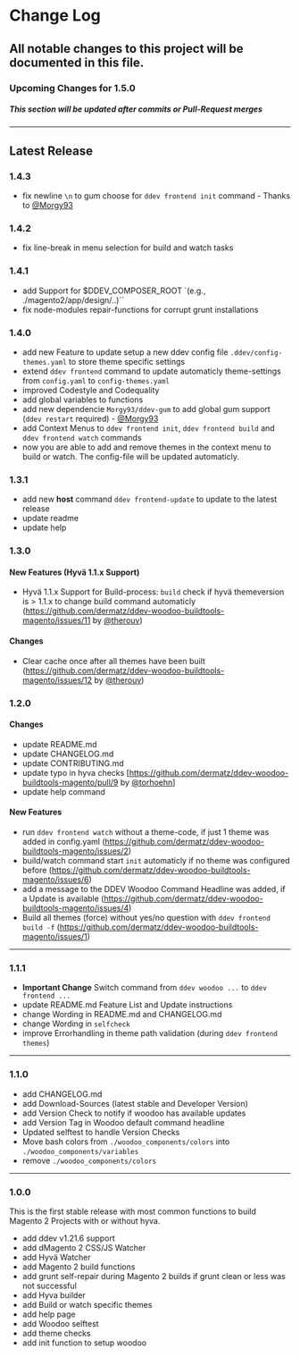 # Change Log
All notable changes to this project will be documented in this file.
---
### Upcoming Changes for 1.5.0
##### This section will be updated after commits or Pull-Request merges
---
## Latest Release

### 1.4.3
- fix newline `\n` to gum choose for `ddev frontend init` command - Thanks to [@Morgy93](https://github.com/Morgy93)

### 1.4.2
- fix line-break in menu selection for build and watch tasks

### 1.4.1
- add Support for $DDEV_COMPOSER_ROOT `(e.g., ./magento2/app/design/..)``
- fix node-modules repair-functions for corrupt grunt installations

### 1.4.0
- add new Feature to update setup a new ddev config file `.ddev/config-themes.yaml` to store theme specific settings
- extend `ddev frontend` command to update automaticly theme-settings from `config.yaml` to `config-themes.yaml`
- improved Codestyle and Codequality
- add global variables to functions
- add new dependencie `Morgy93/ddev-gum` to add global gum support (`ddev restart` required) - [@Morgy93](https://github.com/Morgy93)
- add Context Menus to `ddev frontend init`, `ddev frontend build` and `ddev frontend watch` commands
- now you are able to add and remove themes in the context menu to build or watch. The config-file will be updated automaticly.

### 1.3.1
- add new __host__ command `ddev frontend-update` to update to the latest release
- update readme
- update help
### 1.3.0
#### New Features (Hyvä 1.1.x Support)
- Hyvä 1.1.x Support for Build-process: `build` check if hyvä themeversion is > 1.1.x to change build command automaticly (https://github.com/dermatz/ddev-woodoo-buildtools-magento/issues/11 by [@therouv](https://github.com/therouv))
#### Changes
- Clear cache once after all themes have been built (https://github.com/dermatz/ddev-woodoo-buildtools-magento/issues/12 by [@therouv](https://github.com/therouv))

### 1.2.0
#### Changes
- update README.md
- update CHANGELOG.md
- update CONTRIBUTING.md
- update typo in hyva checks [https://github.com/dermatz/ddev-woodoo-buildtools-magento/pull/9 by [@torhoehn](https://github.com/torhoehn)]
- update help command
#### New Features
- run `ddev frontend watch` without a theme-code, if just 1 theme was added in config.yaml (https://github.com/dermatz/ddev-woodoo-buildtools-magento/issues/2)
- build/watch command start `init` automaticly if no theme was configured before (https://github.com/dermatz/ddev-woodoo-buildtools-magento/issues/6)
- add a message to the DDEV Woodoo Command Headline was added, if a Update is available (https://github.com/dermatz/ddev-woodoo-buildtools-magento/issues/4)
- Build all themes (force) without yes/no question with `ddev frontend build -f` (https://github.com/dermatz/ddev-woodoo-buildtools-magento/issues/1)

---

### 1.1.1
- **Important Change** Switch command from `ddev woodoo ...` to `ddev frontend ...`
- update README.md Feature List and Update instructions
- change Wording in README.md and CHANGELOG.md
- change Wording in `selfcheck`
- improve Errorhandling in theme path validation (during `ddev frontend themes`)

---

### 1.1.0

- add CHANGELOG.md
- add Download-Sources (latest stable and Developer Version)
- add Version Check to notify if woodoo has available updates
- add Version Tag in Woodoo default command headline
- Updated selftest to handle Version Checks
- Move bash colors from `./woodoo_components/colors` into `./woodoo_components/variables`
- remove `./woodoo_components/colors`

---

### 1.0.0

This is the first stable release with most common functions to build Magento 2 Projects with or without hyva.

- add ddev v1.21.6 support
- add dMagento 2 CSS/JS Watcher
- add Hyvä Watcher
- add Magento 2 build functions
- add grunt self-repair during Magento 2 builds if grunt clean or less was not successful
- add Hyva builder
- add Build or watch specific themes
- add help page
- add Woodoo selftest
- add theme checks
- add init function to setup woodoo
